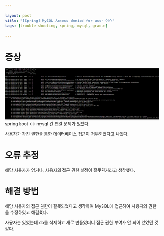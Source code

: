 ```yaml
---
  
layout: post
title: "[Spring] MySQL Access denied for user 이슈"
tags: [trouble shooting, spring, mysql, gradle]

---
```


# 증상

![0426](.\assets\0426.png)spring boot ↔ mysql 간 연결 문제가 있었다.

사용자가 가진 권한을 통한 데이터베이스 접근이 거부되었다고 나왔다.

# 오류 추정

해당 사용자가 없거나, 사용자의 접근 권한 설정이 잘못된거라고 생각했다.



# 해결 방법

해당 사용자의 접근 권한이 잘못되었다고 생각하여 MySQL에 접근하여 사용자의 권한을 수정하였고 해결했다.

사용자는 있었는데 db를 삭제하고 새로 만들었더니 접근 권한 부여가 안 되어 있었던 것 같다.
